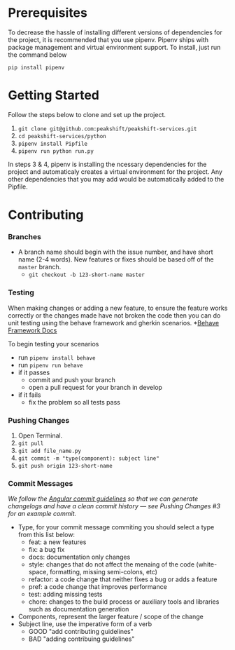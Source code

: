 # Prerequisites

To decrease the hassle of installing different versions of dependencies for the project, it is recommended that you use pipenv. Pipenv ships with package management and virtual environment support. To install, just run the command below

`pip install pipenv`

# Getting Started

Follow the steps below to clone and set up the project.

1. `git clone git@github.com:peakshift/peakshift-services.git`
2. `cd peakshift-services/python`
3. `pipenv install Pipfile`
4. `pipenv run python run.py`

In steps 3 & 4, pipenv is installing the ncessary dependencies for the project and automaticaly creates a virtual environment for the project. Any other dependencies that you may add would be automatically added to the Pipfile.

# Contributing

### Branches
- A branch name should begin with the issue number, and have short name (2-4 words). New features or fixes should be based off of the `master` branch.
  - `git checkout -b 123-short-name master`

### Testing
When making changes or adding a new feature, to ensure the feature works correctly or the changes made have not broken the code then you can do unit testing using the behave framework and gherkin scenarios.
*[Behave Framework Docs](https://behave.readthedocs.io/en/latest/) 

To begin testing your scenarios
- run `pipenv install behave`
- run `pipenv run behave`
- if it passes
  - commit and push your branch
  - open a pull request for your branch in develop
- if it fails
  - fix the problem so all tests pass

### Pushing Changes
1. Open Terminal.
2. `git pull`
3. `git add file_name.py`
4. `git commit -m "type(component): subject line"`
5. `git push origin 123-short-name `

### Commit Messages

*We follow the [Angular commit guidelines](https://github.com/angular/angular.js/blob/master/DEVELOPERS.md#-git-commit-guidelines) so that we can generate changelogs and have a clean commit history — see Pushing Changes #3 for an example commit.*

- Type, for your commit message commiting you should select a type from this list below:
  - feat: a new features
  - fix: a bug fix
  - docs: documentation only changes
  - style: changes that do not affect the menaing of the code (white-space, formatting, missing semi-colons, etc)
  - refactor: a code change that neither fixes a bug or adds a feature
  - pref: a code change that improves performance
  - test: adding missing tests
  - chore: changes to the build process or auxiliary tools and libraries such as documentation generation
- Components, represent the larger feature / scope of the change
- Subject line, use the imperative form of a verb
  - GOOD "add contributing guidelines"
  - BAD "adding contribuing guidelines"
```

```